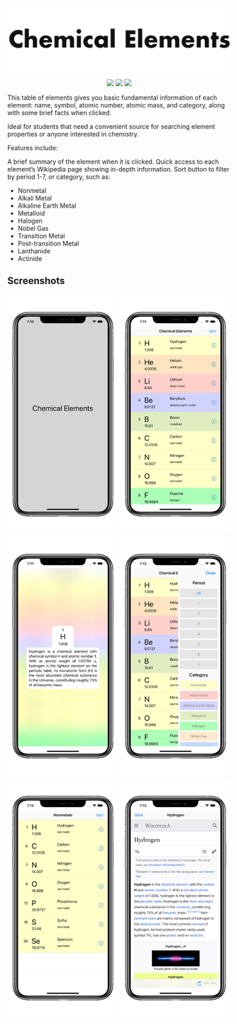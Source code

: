 <p align="center">
<img src = "images/logo.png" width = "600">
</p>
<p align="center">
    <img src="https://img.shields.io/badge/Swift-4.2-red.svg">
    <img src="https://img.shields.io/badge/platform-iOS-blue.svg">   
    <img src="https://img.shields.io/badge/architecture-MVC-brightgreen.svg">
</p>

This table of elements gives you basic fundamental information of each element: name, symbol, atomic number, atomic mass, and category, along with some brief facts when clicked.

Ideal for students that need a convenient source for searching element properties or anyone interested in chemistry.

Features include:

A brief summary of the element when it is clicked.
Quick access to each element’s Wikipedia page showing in-depth information.
Sort button to filter by period 1-7, or category, such as:
* Nonmetal
* Alkali Metal
* Alkaline Earth Metal
* Metalloid
* Halogen
* Nobel Gas
* Transition Metal
* Post-transition Metal
* Lanthanide
* Actinide

## Screenshots

<p align="center">
<img src="images/iphoneXsMax/readme/iphoneXsMax-1.png" width="250" height="541">
<img src="images/iphoneXsMax/readme/iphoneXsMax-2.png" width="250" height="541">
<img src="images/iphoneXsMax/readme/iphoneXsMax-3.png" width="250" height="541">
<img src="images/iphoneXsMax/readme/iphoneXsMax-4.png" width="250" height="541">
<img src="images/iphoneXsMax/readme/iphoneXsMax-5.png" width="250" height="541">
<img src="images/iphoneXsMax/readme/iphoneXsMax-6.png" width="250" height="541">
</p>
